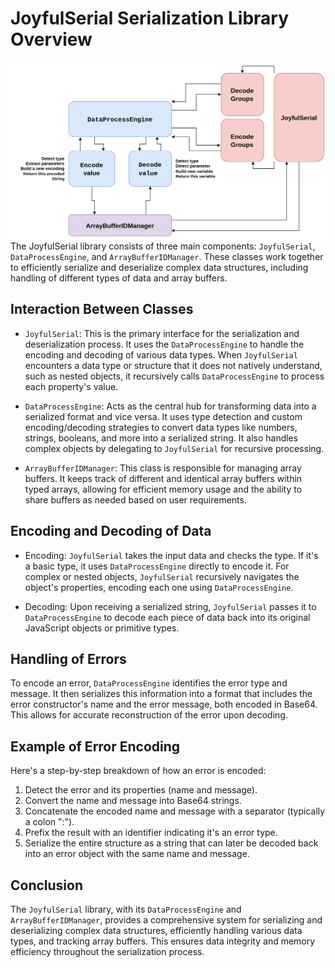 # JoyfulSerial Serialization Library Overview

![](https://raw.githubusercontent.com/pixa-pics/joyson/main/schema.png)
The JoyfulSerial library consists of three main components: `JoyfulSerial`, `DataProcessEngine`, and `ArrayBufferIDManager`. These classes work together to efficiently serialize and deserialize complex data structures, including handling of different types of data and array buffers.

## Interaction Between Classes

- `JoyfulSerial`: This is the primary interface for the serialization and deserialization process. It uses the `DataProcessEngine` to handle the encoding and decoding of various data types. When `JoyfulSerial` encounters a data type or structure that it does not natively understand, such as nested objects, it recursively calls `DataProcessEngine` to process each property's value.

- `DataProcessEngine`: Acts as the central hub for transforming data into a serialized format and vice versa. It uses type detection and custom encoding/decoding strategies to convert data types like numbers, strings, booleans, and more into a serialized string. It also handles complex objects by delegating to `JoyfulSerial` for recursive processing.

- `ArrayBufferIDManager`: This class is responsible for managing array buffers. It keeps track of different and identical array buffers within typed arrays, allowing for efficient memory usage and the ability to share buffers as needed based on user requirements.

## Encoding and Decoding of Data

- Encoding: `JoyfulSerial` takes the input data and checks the type. If it's a basic type, it uses `DataProcessEngine` directly to encode it. For complex or nested objects, `JoyfulSerial` recursively navigates the object's properties, encoding each one using `DataProcessEngine`.

- Decoding: Upon receiving a serialized string, `JoyfulSerial` passes it to `DataProcessEngine` to decode each piece of data back into its original JavaScript objects or primitive types.

## Handling of Errors

To encode an error, `DataProcessEngine` identifies the error type and message. It then serializes this information into a format that includes the error constructor's name and the error message, both encoded in Base64. This allows for accurate reconstruction of the error upon decoding.

## Example of Error Encoding

Here's a step-by-step breakdown of how an error is encoded:

1. Detect the error and its properties (name and message).
2. Convert the name and message into Base64 strings.
3. Concatenate the encoded name and message with a separator (typically a colon ":").
4. Prefix the result with an identifier indicating it's an error type.
5. Serialize the entire structure as a string that can later be decoded back into an error object with the same name and message.

## Conclusion

The `JoyfulSerial` library, with its `DataProcessEngine` and `ArrayBufferIDManager`, provides a comprehensive system for serializing and deserializing complex data structures, efficiently handling various data types, and tracking array buffers. This ensures data integrity and memory efficiency throughout the serialization process.
